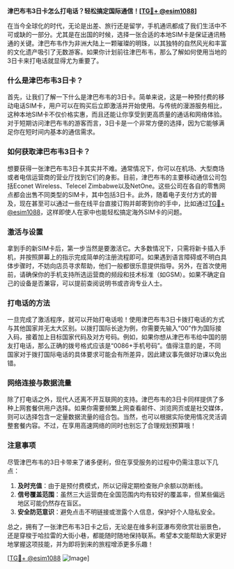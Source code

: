 **津巴布韦3日卡怎么打电话？轻松搞定国际通信！[[TG💪+ @esim1088](https://t.me/s/esim1088)]**

在当今全球化的时代，无论是出差、旅行还是留学，手机通讯都成了我们生活中不可或缺的一部分。尤其是在出国的时候，选择一张合适的本地SIM卡是保证通讯畅通的关键。津巴布韦作为非洲大陆上一颗璀璨的明珠，以其独特的自然风光和丰富的文化遗产吸引了无数游客。如果你计划前往津巴布韦，那么了解如何使用当地的3日卡来打电话就显得尤为重要了。

### 什么是津巴布韦3日卡？

首先，让我们了解一下什么是津巴布韦的3日卡。简单来说，这是一种预付费的移动电话SIM卡，用户可以在购买后立即激活并开始使用。与传统的漫游服务相比，这种本地SIM卡不仅价格实惠，而且还能让你享受到更高质量的通话和网络体验。对于短期访问津巴布韦的游客而言，3日卡是一个非常方便的选择，因为它能够满足你在短时间内基本的通信需求。

### 如何获取津巴布韦3日卡？

想要获得一张津巴布韦3日卡其实并不难。通常情况下，你可以在机场、大型商场或者电信运营商的营业厅找到它们的身影。目前，津巴布韦的主要移动通信公司包括Econet Wireless、Telecel Zimbabwe以及NetOne。这些公司在各自的零售网点都会出售不同类型的SIM卡，其中包括3日卡。此外，随着电子支付方式的普及，现在甚至可以通过一些在线平台直接订购并邮寄到你的手中，比如通过[TG💪+ @esim1088](https://t.me/s/esim1088)，这样即使人在家中也能轻松搞定海外SIM卡的问题。

### 激活与设置

拿到手的新SIM卡后，第一步当然是要激活它。大多数情况下，只需将新卡插入手机，并按照屏幕上的指示完成简单的注册流程即可。如果遇到语言障碍或不明白具体步骤时，不妨向店员寻求帮助，他们一般都很乐意提供指导。另外，在首次使用前，请确保你的手机支持所选运营商的频段和技术标准（如GSM）。如果不确定自己的设备是否兼容，可以提前查阅说明书或咨询专业人士。

### 打电话的方法

一旦完成了激活程序，就可以开始打电话啦！使用津巴布韦3日卡拨打电话的方式与其他国家并无太大区别。以拨打国际长途为例，你需要先输入“00”作为国际接入码，接着加上目标国家代码及对方号码。例如，如果你想从津巴布韦给中国的朋友打电话，那么正确的拨号格式应该是“0086+手机号码”。值得注意的是，不同国家对于拨打国际电话的具体要求可能会有所差异，因此建议事先做好功课以免出错。

### 网络连接与数据流量

除了打电话之外，现代人还离不开互联网的支持。津巴布韦的3日卡同样提供了多种上网套餐供用户选择。如果你需要频繁上网查看邮件、浏览网页或是社交媒体，则可以选择包含一定量数据流量的组合包。当然，也可以根据实际使用情况灵活调整套餐内容。不过，在享用高速网络的同时也别忘了合理规划预算哦！

### 注意事项

尽管津巴布韦的3日卡带来了诸多便利，但在享受服务的过程中仍需注意以下几点：
1. **及时充值**：由于是预付费模式，所以记得定期检查账户余额以防断线。
2. **信号覆盖范围**：虽然三大运营商在全国范围内均有较好的覆盖率，但某些偏远地区可能仍然存在盲区。
3. **安全防范意识**：避免点击不明链接或泄露个人信息，保护好个人隐私安全。

总之，拥有了一张津巴布韦3日卡之后，无论是在维多利亚瀑布旁欣赏壮丽景色，还是穿梭于哈拉雷的大街小巷，都能随时随地保持联系。希望本文能帮助大家更好地掌握这项技能，并为即将到来的旅程增添更多乐趣！

[[TG💪+ @esim1088](https://t.me/s/esim1088) ![Image](https://i.postimg.cc/4NQfJmqS/Snipaste-2025-05-13-00-14-12.png)]